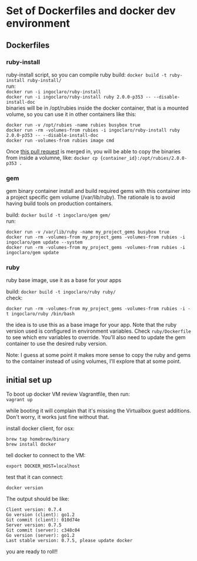 # Set of Dockerfiles and docker dev environment

## Dockerfiles

### ruby-install  
ruby-install script, so you can compile ruby
build: `docker build -t ruby-install ruby-install/`  
run:  
`docker run -i ingoclaro/ruby-install`  
`docker run -i ingoclaro/ruby-install ruby 2.0.0-p353 -- --disable-install-doc`  
binaries will be in /opt/rubies inside the docker container, that is a mounted volume, so you can use it in other containers like this:

```
docker run -v /opt/rubies -name rubies busybox true
docker run -rm -volumes-from rubies -i ingoclaro/ruby-install ruby 2.0.0-p353 -- --disable-install-doc
docker run -volumes-from rubies image cmd
```

Once [this pull request](https://github.com/dotcloud/docker/issues/1992) is merged in, you will be able to copy the binaries from inside a volumne, like: `docker cp {container_id}:/opt/rubies/2.0.0-p353 .`

### gem
gem binary container
install and build required gems with this container into a project specific gem volume (/var/lib/ruby).
The rationale is to avoid having build tools on production containers.

build: `docker build -t ingoclaro/gem gem/`  
run:

```
docker run -v /var/lib/ruby -name my_project_gems busybox true
docker run -rm -volumes-from my_project_gems -volumes-from rubies -i ingoclaro/gem update --system
docker run -rm -volumes-from my_project_gems -volumes-from rubies -i ingoclaro/gem update
```

### ruby
ruby base image, use it as a base for your apps

build: `docker build -t ingoclaro/ruby ruby/`  
check:

```
docker run -rm -volumes-from my_project_gems -volumes-from rubies -i -t ingoclaro/ruby /bin/bash
```

the idea is to use this as a base image for your app. Note that the ruby version used is configured in environment variables. Check `ruby/Dockerfile` to see which env variables to override. You'll also need to update the gem container to use the desired ruby version.

Note: I guess at some point it makes more sense to copy the ruby and gems to the container instead of using volumes, I'll explore that at some point.

## initial set up

To boot up docker VM review Vagrantfile, then run:  
`vagrant up`

while booting it will complain that it's missing the Virtualbox guest additions.
Don't worry, it works just fine without that.

install docker client, for osx:

```
brew tap homebrew/binary
brew install docker
```

tell docker to connect to the VM:

```
export DOCKER_HOST=localhost
```

test that it can connect:

```
docker version
```

The output should be like:

```
Client version: 0.7.4
Go version (client): go1.2
Git commit (client): 010d74e
Server version: 0.7.5
Git commit (server): c348c04
Go version (server): go1.2
Last stable version: 0.7.5, please update docker
```

you are ready to roll!!
